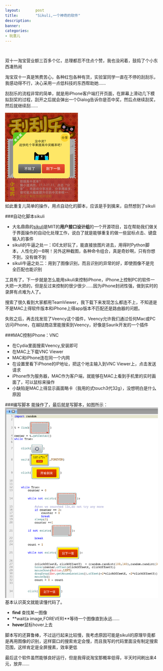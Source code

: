 ```yaml
---
layout:       post
title:        "Sikuli,一个神奇的软件"
description: 
banner: 
categories: 
- 玩意儿
---
```


<br />
    
双十一淘宝营业额三百多个亿，总理都忍不住点个赞，我也没闲着，鼓捣了个小东西凑热闹  
   
淘宝双十一真是煞费苦心，各种红包各种有货，实验室同学一直在不停的刮刮乐，我感动得不行，决心采用一点低科技的东西帮助她……  
  
刮刮乐的流程非常的简单，就是用iPhone客户端打开页面，在屏幕上滑动几下模拟刮奖的过程，刮开之后就会弹出一个Dialog告诉你是否中奖，然后点继续刮奖，然后就继续刮……  

![代码](/img/posts/淘宝刮奖.png)  
如此重复儿简单的操作，用点自动化的脚本，应该是手到擒来，自然想到了sikuli


###自动化脚本sikuli
- 大名鼎鼎的[sikuli](http://www.sikuli.org/)是MIT的**用户接口设计组**的一个开源项目，旨在帮助我们做关于界面操作的自动化处理工作，说白了就是能够重复的做一些鼠标点击、键盘输入的事件
- sikuli的牛逼之处一：IDE太好玩了，能直接放图片进去，用得时Python脚本，人性化的一B啊！另外这种截图，各种命令组合，真是奇妙啊，只有你想不到，没有做不到
- sikuli牛逼之处二：用到了图像识别，而且识别的异常的好，即使图像不是完全匹配也能识别

工具有了，下一步就是怎么能用sikuli来控制iPhone，iPhone上控制PC的软件一大把一大把的，但是反过来控制的很少很少……因为iPhone封闭性强，做到实时的录屏有点难为人了。  

搜索了很久看到大家都用TeamViewer，我下载下来发现怎么都连不上，不知道是不是MAC上得软件版本和iPhone上得app版本不匹配还是路由器的问题。   
  
  
失败之后，再去找发现了Veency这个插件，Veency允许我们通过任何Mac或PC访问iPhone，在越狱商店里能搜索到Veency，好像是Saurik开发的一个插件

###MAC控制iPhone：VNC
- 在Cydia里面搜索Veency,安装即可
- 在MAC上下载VNC Viewer
- MAC和iPhone连在同一个内网
- 在设置里看下iPhone的IP地址，把这个地主输入到VNC Viewer上，点击发送请求
- iPhone作为服务器，MAC作为客户端，就能够在MAC上看到手机里的实时画面了，可以鼠标来操作
- 小缺陷是MAC上得显示画面略卡（我用的式touch3代32g），没想明白是什么原因

###编写脚本
能操作了，最后就是写脚本，如图所示：  
![代码](/img/posts/淘宝刮奖sikuli.png)  
基本认识英文就能读懂代码了。

- **find** 查找某一图像
- **wait(a image,FOREVER)**等待一个图像直到永远……
- **hover**鼠标hover上去

脚本写的还算鲁棒，不过运行起来比较慢，我考虑原因可能是sikuli的原理毕竟都是再用图像的识别，这样窗口的搜索肯定会慢，而且我写的代码里面没有制定搜索范围，这样肯定是全屏搜素，效率更低

最后这个软件虽然能够良好运行，但是我得说淘宝那概率低得，半天时间刷出来4元，放弃……


